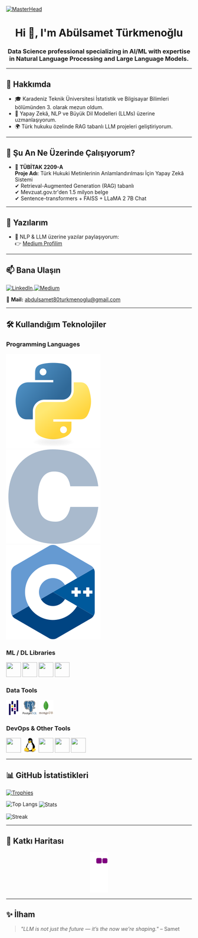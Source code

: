 [![MasterHead](https://dataaspirant.com/wp-content/uploads/2025/04/1-2.png)](https://github.com/AbdulSametTurkmenoglu)

<h1 align="center">Hi 👋, I'm Abülsamet Türkmenoğlu</h1>
<h3 align="center">Data Science professional specializing in AI/ML with expertise in Natural Language Processing and Large Language Models.</h3>

---

## 🚀 Hakkımda

- 🎓 Karadeniz Teknik Üniversitesi İstatistik ve Bilgisayar Bilimleri bölümünden 3. olarak mezun oldum.
- 🤖 Yapay Zekâ, NLP ve Büyük Dil Modelleri (LLMs) üzerine uzmanlaşıyorum.  
- 🌍 Türk hukuku özelinde RAG tabanlı LLM projeleri geliştiriyorum.

---

## 🧪 Şu An Ne Üzerinde Çalışıyorum?

- 🔭 **TÜBİTAK 2209-A**  
  **Proje Adı**: Türk Hukuki Metinlerinin Anlamlandırılması İçin Yapay Zekâ Sistemi  
  ✔ Retrieval-Augmented Generation (RAG) tabanlı  
  ✔ Mevzuat.gov.tr'den 1.5 milyon belge  
  ✔ Sentence-transformers + FAISS + LLaMA 2 7B Chat

---

## 📝 Yazılarım

- 📄 NLP & LLM üzerine yazılar paylaşıyorum:  
  👉 [Medium Profilim](https://medium.com/@rootsamet.8034)

---

## 📫 Bana Ulaşın

<p align="left">
  <a href="https://linkedin.com/in/sametturkmenoglu" target="_blank">
    <img align="center" src="https://raw.githubusercontent.com/rahuldkjain/github-profile-readme-generator/master/src/images/icons/Social/linked-in-alt.svg" alt="LinkedIn" height="30" width="40" />
  </a>
  <a href="https://medium.com/@rootsamet.8034" target="_blank">
    <img align="center" src="https://raw.githubusercontent.com/rahuldkjain/github-profile-readme-generator/master/src/images/icons/Social/medium.svg" alt="Medium" height="30" width="40" />
  </a>
</p>

📧 **Mail:** abdulsamet80turkmenoglu@gmail.com

---

## 🛠️ Kullandığım Teknolojiler

### **Programming Languages**
![Python](https://raw.githubusercontent.com/devicons/devicon/master/icons/python/python-original.svg) 
![C](https://raw.githubusercontent.com/devicons/devicon/master/icons/c/c-original.svg) 
![C++](https://raw.githubusercontent.com/devicons/devicon/master/icons/cplusplus/cplusplus-original.svg)

### **ML / DL Libraries**
<img src="https://www.vectorlogo.zone/logos/pytorch/pytorch-icon.svg" width="40" height="40" />
<img src="https://www.vectorlogo.zone/logos/tensorflow/tensorflow-icon.svg" width="40" height="40" />
<img src="https://upload.wikimedia.org/wikipedia/commons/0/05/Scikit_learn_logo_small.svg" width="40" height="40" />
<img src="https://seaborn.pydata.org/_images/logo-mark-lightbg.svg" width="40" height="40" />

### **Data Tools**
<img src="https://raw.githubusercontent.com/devicons/devicon/2ae2a900d2f041da66e950e4d48052658d850630/icons/pandas/pandas-original.svg" width="40" height="40" />
<img src="https://raw.githubusercontent.com/devicons/devicon/master/icons/postgresql/postgresql-original-wordmark.svg" width="40" height="40" />
<img src="https://raw.githubusercontent.com/devicons/devicon/master/icons/mongodb/mongodb-original-wordmark.svg" width="40" height="40" />

### **DevOps & Other Tools**
<img src="https://www.vectorlogo.zone/logos/git-scm/git-scm-icon.svg" width="40" height="40" />
<img src="https://raw.githubusercontent.com/devicons/devicon/master/icons/linux/linux-original.svg" width="40" height="40" />
<img src="https://www.vectorlogo.zone/logos/docker/docker-icon.svg" width="40" height="40" />
<img src="https://www.vectorlogo.zone/logos/opencv/opencv-icon.svg" width="40" height="40" />
<img src="https://www.vectorlogo.zone/logos/figma/figma-icon.svg" width="40" height="40" />

---

## 📊 GitHub İstatistikleri

<p align="left">
  <a href="https://github.com/ryo-ma/github-profile-trophy">
    <img src="https://github-profile-trophy.vercel.app/?username=abdulsametturkmenoglu&theme=radical" alt="Trophies" />
  </a>
</p>

<p>
  <img align="left" src="https://github-readme-stats.vercel.app/api/top-langs?username=abdulsametturkmenoglu&show_icons=true&locale=en&layout=compact" alt="Top Langs" />
</p>

<p>&nbsp;<img align="center" src="https://github-readme-stats.vercel.app/api?username=abdulsametturkmenoglu&show_icons=true&locale=en" alt="Stats" /></p>

<p><img align="center" src="https://github-readme-streak-stats.herokuapp.com/?user=abdulsametturkmenoglu&theme=dark" alt="Streak" /></p>

---

## 📍 Katkı Haritası

<p align="center">
  <img src="https://github.com/AbdulSametTurkmenoglu/AbdulSametTurkmenoglu/blob/output/github-contribution-grid-snake.gif" alt="snake" />
</p>

---

## ✨ İlham

> *"LLM is not just the future — it’s the now we’re shaping."* – Samet

